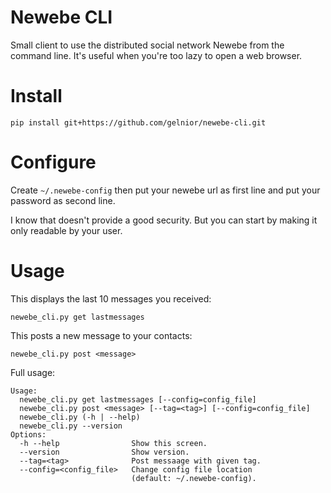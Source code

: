 # Newebe CLI

Small client to use the distributed social network Newebe from the command
line. It's useful when you're too lazy to open a web browser.

# Install

    pip install git+https://github.com/gelnior/newebe-cli.git

# Configure

Create `~/.newebe-config` then put your newebe url as first line and put your
password as second line.

I know that doesn't provide a good security. But you can start by making it
only readable by your user.

# Usage

This displays the last 10 messages you received:

    newebe_cli.py get lastmessages

This posts a new message to your contacts:

    newebe_cli.py post <message>

Full usage:

    Usage:
      newebe_cli.py get lastmessages [--config=config_file]
      newebe_cli.py post <message> [--tag=<tag>] [--config=config_file]
      newebe_cli.py (-h | --help)
      newebe_cli.py --version
    Options:
      -h --help                Show this screen.
      --version                Show version.
      --tag=<tag>              Post messaage with given tag.
      --config=<config_file>   Change config file location
                               (default: ~/.newebe-config).




